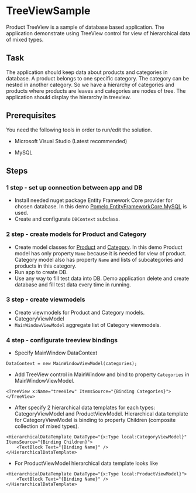 # TreeViewSample
Product TreeView is a sample of database based application. The application demonstrate using TreeView control for view of hierarchical data of mixed types.

## Task
The application should keep data about products and categories in database. A product belongs to one specific category. The category can be nested in another category. So we have a hierarchy of categories and products where products are leaves and categories are nodes of tree. The application should display the hierarchy in treeview.

## Prerequisites

You need the following tools in order to run/edit the solution.

- Microsoft Visual Studio (Latest recommended)

- MySQL

## Steps
### 1 step - set up connection between app and DB
* Install needed nuget package Entity Framework Core provider for chosen database. 
In this demo [Pomelo.EntityFrameworkCore.MySQL](https://github.com/PomeloFoundation/Pomelo.EntityFrameworkCore.MySql) is used.
* Create and configurate `DBContext` subclass.

### 2 step - create models for Product and Category
* Create model classes for [Product](https://github.com/amoruka/TreeViewSample/blob/main/Model/Product.cs) and [Category](https://github.com/amoruka/TreeViewSample/blob/main/Model/Category.cs).
In this demo Product model has only property `Name` because it is needed for view of product.
Category model also has property `Name` and lists of subcategories and products in this category.
* Run app to create DB.
* Use any way to fill test data into DB.
Demo application delete and create database and fill test data every time in running.

### 3 step - create viewmodels
* Create viewmodels for Product and Category models.
* CategoryViewModel 
* `MainWindowViewModel` aggregate list of Category viewmodels.

### 4 step - configurate treeview bindings
* Specify MainWindow DataContext
```
DataContext = new MainWindowViewModel(categories);
```
* Add TreeView control in MainWindow and bind to property `Categories` in MainWindowViewModel.
```
<TreeView x:Name="treeView" ItemsSource="{Binding Categories}">
</TreeView>
```
* After specify 2 hierarchical data templates for each types: CategoryViewModel and ProductViewModel.
Hierarchical data template for CategoryViewModel is binding to property Children (composite collection of mixed types).
```
<HierarchicalDataTemplate DataType="{x:Type local:CategoryViewModel}" ItemsSource="{Binding Children}">
    <TextBlock Text="{Binding Name}" />
</HierarchicalDataTemplate>
```
* For ProductViewModel hierarchical data template looks like
```
<HierarchicalDataTemplate DataType="{x:Type local:ProductViewModel}">
    <TextBlock Text="{Binding Name}" />
</HierarchicalDataTemplate>
```
